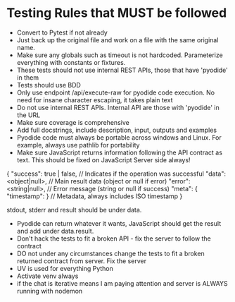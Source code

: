 
# Testing Rules that MUST be followed

 - Convert to Pytest if not already
 - Just back up the original file and work on a file with the same original name. 
 - Make sure any globals such as timeout is not hardcoded. Parameterize everything with constants or fixtures.
 - These tests should not use internal REST APIs, those that have 'pyodide' in them 
 - Tests should use BDD
 - Only use endpoint /api/execute-raw for pyodide code execution. No need for insane character escaping, it takes plain text
 - Do not use internal REST APIs. Internal API are those with 'pyodide' in the URL
 - Make sure coverage is comprehensive
 - Add full docstrings, include description, input, outputs and examples
 - Pyodide code must always be portable across windows and Linux. For example, always use pathlib for portability
 - Make sure JavaScript returns information following the API contract as text. This should be fixed on JavaScript Server side always! 

{
  "success": true | false,           // Indicates if the operation was successful
  "data": <object|null>,             // Main result data (object or null if error)
  "error": <string|null>,            // Error message (string or null if success)
  "meta": { "timestamp": <string> } // Metadata, always includes ISO timestamp
}


stdout, stderr and result should be under data. 

 - Pyodide can return whatever it wants, JavaScript should get the result and add under data.result. 
 - Don't hack the tests to fit a broken API - fix the server to follow the contract
 - DO not under any circumstances change the tests to fit a broken returned contract from server. Fix the server
 - UV is used for everything Python
 - Activate venv always
 - if the chat is iterative means I am paying attention and server is ALWAYS running with nodemon


